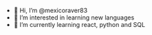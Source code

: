 - 👋 Hi, I’m @mexicoraver83
- 👀 I’m interested in learning new languages
- 🌱 I’m currently learning react, python and SQL

<!---
mexicoraver83/mexicoraver83 is a ✨ special ✨ repository because its `README.md` (this file) appears on your GitHub profile.
You can click the Preview link to take a look at your changes.
--->
